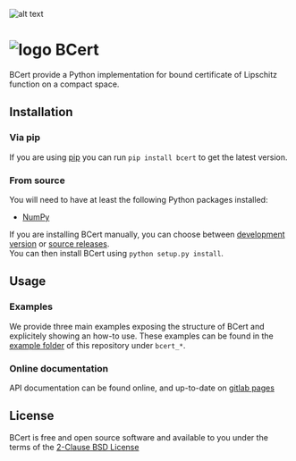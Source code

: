 ![alt text][license]

[license]: https://img.shields.io/badge/License-BSD--2-blue.svg

![logo](https://gitlab.com/plut0n/bcert/-/raw/master/docs/bcert_logo.png) BCert
=====

BCert provide a Python implementation for bound certificate of Lipschitz function on a compact space.

Installation
------------

### Via pip

If you are using [pip](https://pypi.org/project/pip/) you can run ``pip install bcert`` to get the latest version.

### From source

You will need to have at least the following Python packages installed:
- [NumPy](http://www.numpy.org/)

If you are installing BCert manually, you can choose between [development version](https://gitlab.com/plut0n/bcert/tree/master) or [source releases](https://gitlab.com/plut0n/bcert/tags).  
You can then install BCert using ``python setup.py install``.  

Usage
-----

### Examples

We provide three main examples exposing the structure of BCert and explicitely showing an how-to use. These examples can be found in the [example folder](https://gitlab.com/plut0n/bcert/tree/master/example) of this repository under `bcert_*`.

### Online documentation

API documentation can be found online, and up-to-date on [gitlab pages](https://plut0n.gitlab.io/bcert)

License
-------

BCert is free and open source software and available to you under the terms of the [2-Clause BSD License](https://opensource.org/licenses/BSD-2-Clause)

